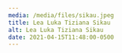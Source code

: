 ```yaml
---
media: /media/files/sikau.jpeg
title: Lea Luka Tiziana Sikau
alt: Lea Luka Tiziana Sikau
date: 2021-04-15T11:48:00-0500
---
```

